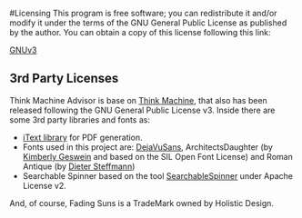 #Licensing
This program is free software; you can redistribute it and/or modify it under the terms of the GNU General Public License as published by the author. You can obtain a copy of this license following this link:

[GNUv3 ](https://github.com/softwaremagico/ThinkMachine-Advisor/blob/master/GNU_LICENSE)

## 3rd Party Licenses
Think Machine Advisor is base on [Think Machine](https://github.com/softwaremagico/ThinkMachine), that also has been released following the GNU General Public License v3. Inside there are some 3rd party libraries and fonts as:
- [iText library](http://itextpdf.com/) for PDF generation. 
- Fonts used in this project are: [DejaVuSans](https://sourceforge.net/projects/dejavu/), ArchitectsDaughter (by [Kimberly Geswein](http://www.kimberlygeswein.com/) and based on the SIL Open Font License) and Roman Antique (by [Dieter Steffmann](http://www.steffmann.de/wordpress/test-2/typoasis/))
- Searchable Spinner based on the tool [SearchableSpinner](https://github.com/miteshpithadiya/SearchableSpinner) under Apache License v2.

And, of course, Fading Suns is a TradeMark owned by Holistic Design. 